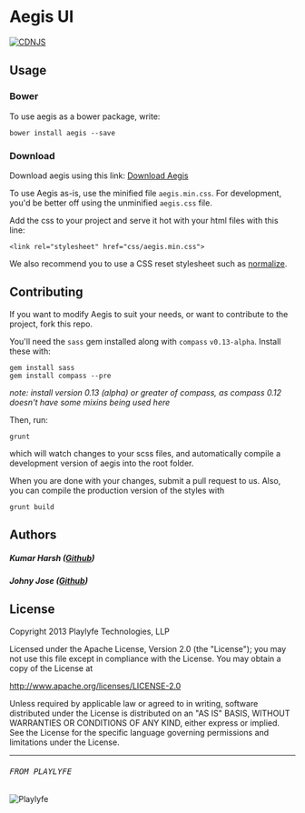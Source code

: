 # Aegis UI
[![CDNJS](https://img.shields.io/cdnjs/v/aegis.svg)](https://cdnjs.com/libraries/aegis)
## Usage

### Bower
To use aegis as a bower package, write:

    bower install aegis --save

### Download
Download aegis using this link:
[Download Aegis](https://raw.github.com/playlyfe/aegis/master/aegis.min.css)

To use Aegis as-is, use the minified file `aegis.min.css`.
For development, you'd be better off using the unminified `aegis.css` file.

Add the css to your project and serve it hot with your html files with this line:

    <link rel="stylesheet" href="css/aegis.min.css">

We also recommend you to use a CSS reset stylesheet such as [normalize](http://necolas.github.io/normalize.css/).


## Contributing

If you want to modify Aegis to suit your needs, or want to contribute to the project,
fork this repo.

You'll need the `sass` gem installed along with `compass` `v0.13-alpha`.
Install these with:

    gem install sass
    gem install compass --pre

_note: install version 0.13 (alpha) or greater of compass, as compass 0.12 doesn't have
some mixins being used here_

Then, run:

    grunt

which will watch changes to your scss files, and automatically compile a development
version of aegis into the root folder.

When you are done with your changes, submit a pull request to us.
Also, you can compile the production version of the styles with

    grunt build


## Authors

##### Kumar Harsh ([Github](https://github.com/kumarharsh))
##### Johny Jose  ([Github](https://github.com/atrniv))


## License

Copyright 2013 Playlyfe Technologies, LLP

Licensed under the Apache License, Version 2.0 (the "License");
you may not use this file except in compliance with the License.
You may obtain a copy of the License at

  http://www.apache.org/licenses/LICENSE-2.0

Unless required by applicable law or agreed to in writing, software
distributed under the License is distributed on an "AS IS" BASIS,
WITHOUT WARRANTIES OR CONDITIONS OF ANY KIND, either express or implied.
See the License for the specific language governing permissions and
limitations under the License.

---



###### <kbd>FROM PLAYLYFE</kbd>

![Playlyfe](http://www.playlyfe.com/favicon.ico)

